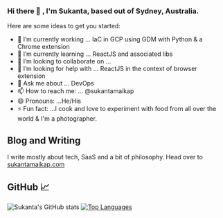 ### Hi there 👋 , I'm Sukanta, based out of Sydney, Australia.

Here are some ideas to get you started:

- 🔭 I’m currently working ... IaC in GCP using GDM with Python & a Chrome extension 
- 🌱 I’m currently learning ... ReactJS and associated libs
- 👯 I’m looking to collaborate on ... 
- 🤔 I’m looking for help with ... ReactJS in the context of browser extension
- 💬 Ask me about ... DevOps
- 📫 How to reach me: ... @sukantamaikap
- 😄 Pronouns: ...He/His
- ⚡ Fun fact: ...I cook and love to experiment with food from all over the world & I'm a photographer.

## Blog and Writing

I write mostly about tech, SaaS and a bit of philosophy. Head over to [sukantamaikap.com](https://sukantamaikap.com/)

## GitHub 📈

![Sukanta's GitHub stats](https://github-readme-stats.vercel.app/api?username=sukantamaikap&show_icons=true&count_private=true&theme=vue)
[![Top Languages](https://github-readme-stats.vercel.app/api/top-langs/?username=sukantamaikap&count_private=true&layout=compact&theme=vue)](https://github.com/sukantamaikap/github-readme-stats)
